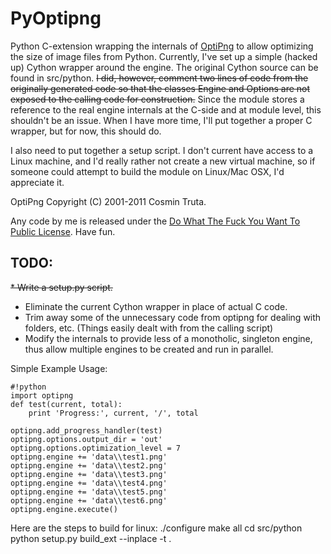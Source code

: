 # PyOptipng

Python C-extension wrapping the internals of [OptiPng](http://optipng.sourceforge.net/) to allow optimizing the size of image files from Python. Currently, I've set up a simple (hacked up) Cython wrapper around the engine. The original Cython source can be found in src/python. ~~I did, however, comment two lines of code from the originally generated code so that the classes Engine and Options are not exposed to the calling code for construction.~~ Since the module stores a reference to the real engine internals at the C-side and at module level, this shouldn't be an issue. When I have more time, I'll put together a proper C wrapper, but for now, this should do.

I also need to put together a setup script. I don't current have access to a Linux machine, and I'd really rather not create a new virtual machine, so if someone could attempt to build the module on Linux/Mac OSX, I'd appreciate it.

OptiPng Copyright (C) 2001-2011 Cosmin Truta.

Any code by me is released under the [Do What The Fuck You Want To Public License](http://sam.zoy.org/wtfpl/). Have fun.

## TODO:

~~* Write a setup.py script.~~
* Eliminate the current Cython wrapper in place of actual C code.
* Trim away some of the unnecessary code from optipng for dealing with folders, etc. (Things easily dealt with from the calling script)
* Modify the internals to provide less of a monotholic, singleton engine, thus allow multiple engines to be created and run in parallel.

Simple Example Usage:

	#!python
	import optipng
	def test(current, total):
		print 'Progress:', current, '/', total

	optipng.add_progress_handler(test)
	optipng.options.output_dir = 'out'
	optipng.options.optimization_level = 7
	optipng.engine += 'data\\test1.png'
	optipng.engine += 'data\\test2.png'
	optipng.engine += 'data\\test3.png'
	optipng.engine += 'data\\test4.png'
	optipng.engine += 'data\\test5.png'
	optipng.engine += 'data\\test6.png'
	optipng.engine.execute()


Here are the steps to build for linux:
./configure
make all
cd src/python
python setup.py build_ext --inplace -t .
